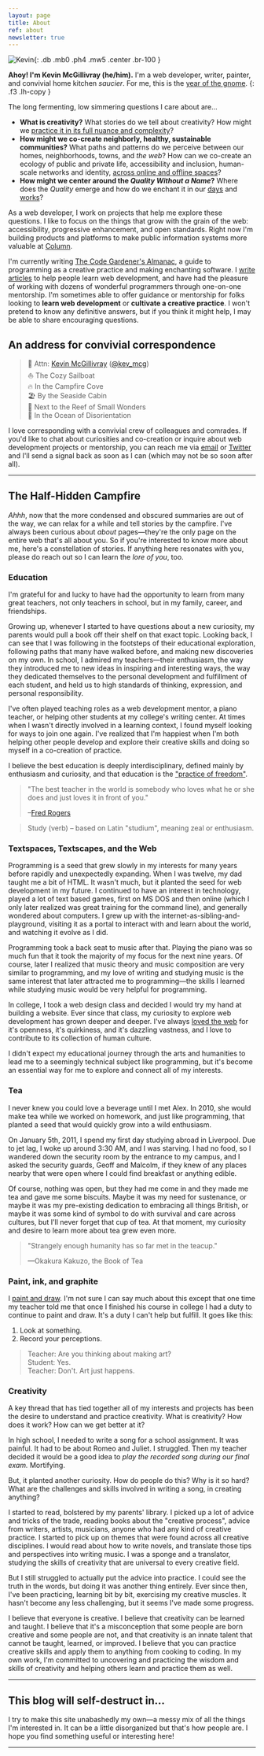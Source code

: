```yaml
---
layout: page
title: About
ref: about
newsletter: true
---
```


![Kevin](/img/kevin-alt-4.jpg){: .db .mb0 .ph4 .mw5 .center .br-100 }

**Ahoy! I'm Kevin McGillivray (he/him).** I'm a web developer, writer, painter, and convivial home kitchen _saucier_. For me, this is the [year of the gnome](https://medium.com/@kev_mcg/my-word-for-the-year-is-b7b1771bd574).
{: .f3 .lh-copy }

The long fermenting, low simmering questions I care about are...

* **What is creativity?** What stories do we tell about creativity? How might we [practice it in its full nuance and complexity](https://practicingcreativity.kevinmcgillivray.net/)?
* **How might we co-create neighborly, healthy, sustainable communities?** What paths and patterns do we perceive between our homes, neighborhoods, towns, and _the web_? How can we co-create an ecology of public and private life, accessibility and inclusion, human-scale networks and identity, [across online and offline spaces](https://kmcgillivray.github.io/a-web-pattern-language/)?
* **How might we center around the _Quality Without a Name_?** Where does the _Quality_ emerge and how do we enchant it in our [days](https://patternworkshop.substack.com/) and [works](https://studio.kevinmcgillivray.net)?

As a web developer, I work on projects that help me explore these questions. I like to focus on the things that grow with the grain of the web: accessibility, progressive enhancement, and open standards. Right now I'm building products and platforms to make public information systems more valuable at [Column](https://www.column.us/about/).

I'm currently writing [The Code Gardener's Almanac](https://kmcgillivray.gumroad.com/l/code-gardeners-almanac), a guide to programming as a creative practice and making enchanting software. I [write articles](/code) to help people learn web development, and have had the pleasure of working with dozens of wonderful programmers through one-on-one mentorship. I'm sometimes able to offer guidance or mentorship for folks looking to **learn web development** or **cultivate a creative practice**. I won't pretend to know any definitive answers, but if you think it might help, I may be able to share encouraging questions.

## An address for convivial correspondence

> <span class="fs-normal">🤿</span> Attn: [Kevin McGillivray](mailto:kevin.mcgillivray@me.com) ([@kev_mcg](https://twitter.com/kev_mcg))  
> <span class="fs-normal">⛵</span> The Cozy Sailboat  
> <span class="fs-normal">🔥</span> In the Campfire Cove  
> <span class="fs-normal">🏖️</span> By the Seaside Cabin  
> <span class="fs-normal">🐠</span> Next to the Reef of Small Wonders  
> <span class="fs-normal">🌊</span> In the Ocean of Disorientation

I love corresponding with a convivial crew of colleagues and comrades. If you'd like to chat about curiosities and co-creation or inquire about web development projects or mentorship, you can reach me via [email](mailto:kevin.mcgillivray@me.com) or [Twitter](https://twitter.com/kev_mcg) and I'll send a signal back as soon as I can (which may not be so soon after all).

---

## The Half-Hidden Campfire

_Ahhh_, now that the more condensed and obscured summaries are out of the way, we can relax for a while and tell stories by the campfire. I've always been curious about _about_ pages—they're the only page on the entire web that's all about you. So if you're interested to know more about me, here's a constellation of stories. If anything here resonates with you, please do reach out so I can learn the _lore of you_, too.

### Education

I'm grateful for and lucky to have had the opportunity to learn from many great teachers, not only teachers in school, but in my family, career, and friendships.

Growing up, whenever I started to have questions about a new curiosity, my parents would pull a book off their shelf on that exact topic. Looking back, I can see that I was following in the footsteps of their educational exploration, following paths that many have walked before, and making new discoveries on my own. In school, I admired my teachers—their enthusiasm, the way they introduced me to new ideas in inspiring and interesting ways, the way they dedicated themselves to the personal development and fulfillment of each student, and held us to high standards of thinking, expression, and personal responsibility.

<p data-pullquote="I believe the best education is deeply interdisciplinary and defined mainly by enthusiasm and curiosity."></p>

I've often played teaching roles as a web development mentor, a piano teacher, or helping other students at my college's writing center. At times when I wasn't directly involved in a learning context, I found myself looking for ways to join one again. I've realized that I'm happiest when I'm both helping other people develop and explore their creative skills and doing so myself in a co-creation of practice.

I believe the best education is deeply interdisciplinary, defined mainly by enthusiasm and curiosity, and that education is the ["practice of freedom"](https://amzn.com/0415908086).

>"The best teacher in the world is somebody who loves what he or she does and just loves it in front of you."
>
>–[Fred Rogers](https://youtu.be/eOLDFojJvYA)

>Study (verb) – based on Latin "studium", meaning zeal or enthusiasm.

### Textspaces, Textscapes, and the Web

Programming is a seed that grew slowly in my interests for many years before rapidly and unexpectedly expanding. When I was twelve, my dad taught me a bit of HTML. It wasn't much, but it planted the seed for web development in my future. I continued to have an interest in technology, played a lot of text based games, first on MS DOS and then online (which I only later realized was great training for the command line), and generally wondered about computers. I grew up with the internet-as-sibling-and-playground, visiting it as a portal to interact with and learn about the world, and watching it evolve as I did.

Programming took a back seat to music after that. Playing the piano was so much fun that it took the majority of my focus for the next nine years. Of course, later I realized that music theory and music composition are very similar to programming, and my love of writing and studying music is the same interest that later attracted me to programming—the skills I learned while studying music would be very helpful for programming.

In college, I took a web design class and decided I would try my hand at building a website. Ever since that class, my curiosity to explore web development has grown deeper and deeper. I've always [loved the web](https://adactio.com/journal/9016) for it's openness, it's quirkiness, and it's dazzling vastness, and I love to contribute to its collection of human culture.

I didn't expect my educational journey through the arts and humanities to lead me to a seemingly technical subject like programming, but it's become an essential way for me to explore and connect all of my interests.

### Tea

I never knew you could love a beverage until I met Alex. In 2010, she would make tea while we worked on homework, and just like programming, that planted a seed that would quickly grow into a wild enthusiasm.

On January 5th, 2011, I spend my first day studying abroad in Liverpool. Due to jet lag, I woke up around 3:30 AM, and I was starving. I had no food, so I wandered down the security room by the entrance to my campus, and I asked the security guards, Geoff and Malcolm, if they knew of any places nearby that were open where I could find breakfast or anything edible.

Of course, nothing was open, but they had me come in and they made me tea and gave me some biscuits. Maybe it was my need for sustenance, or maybe it was my pre-existing dedication to embracing all things British, or maybe it was some kind of symbol to do with survival and care across cultures, but I'll never forget that cup of tea. At that moment, my curiosity and desire to learn more about tea grew even more.

>"Strangely enough humanity has so far met in the teacup."
>
>—Okakura Kakuzo, the Book of Tea

### Paint, ink, and graphite

I [paint and draw](https://studio.kevinmcgillivray.net). I'm not sure I can say much about this except that one time my teacher told me that once I finished his course in college I had a duty to continue to paint and draw. It's a duty I can't help but fulfill. It goes like this:

1. Look at something.
2. Record your perceptions.

>Teacher: Are you thinking about making art?  
>Student: Yes.  
>Teacher: Don't. Art just happens.

### Creativity

A key thread that has tied together all of my interests and projects has been the desire to understand and practice creativity. What is creativity? How does it work? How can we get better at it?

In high school, I needed to write a song for a school assignment. It was painful. It had to be about Romeo and Juliet. I struggled. Then my teacher decided it would be a good idea to *play the recorded song during our final exam.* Mortifying.

But, it planted another curiosity. How do people do this? Why is it so hard? What are the challenges and skills involved in writing a song, in creating anything?

I started to read, bolstered by my parents' library. I picked up a lot of advice and tricks of the trade, reading books about the "creative process", advice from writers, artists, musicians, anyone who had any kind of creative practice. I started to pick up on themes that were found across all creative disciplines. I would read about how to write novels, and translate those tips and perspectives into writing music. I was a sponge and a translator, studying the skills of creativity that are universal to every creative field.

But I still struggled to actually put the advice into practice. I could see the truth in the words, but doing it was another thing entirely. Ever since then, I've been practicing, learning bit by bit, exercising my creative muscles. It hasn't become any less challenging, but it seems I've made some progress.

I believe that everyone is creative. I believe that creativity can be learned and taught. I believe that it's a misconception that some people are born creative and some people are not, and that creativity is an innate talent that cannot be taught, learned, or improved. I believe that you can practice creative skills and apply them to anything from cooking to coding. In my own work, I'm committed to uncovering and practicing the wisdom and skills of creativity and helping others learn and practice them as well.

---

## This blog will self-destruct in...

I try to make this site unabashedly my own—a messy mix of all the things I'm interested in. It can be a little disorganized but that's how people are. I hope you find something useful or interesting here!

---
